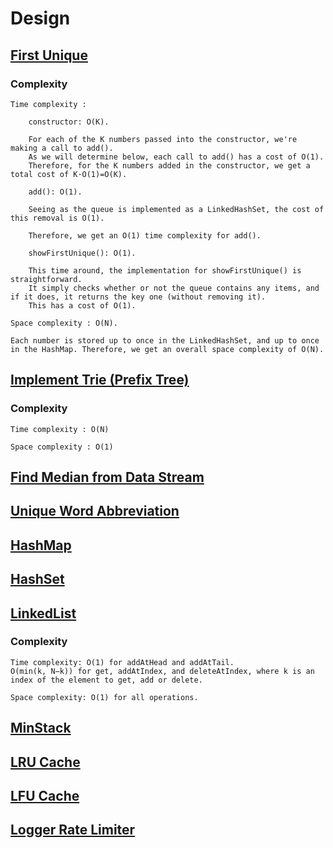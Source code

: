 # Design

## [First Unique](https://leetcode.com/problems/key-unique-number/)

### Complexity
    Time complexity :

        constructor: O(K).

        For each of the K numbers passed into the constructor, we're making a call to add().
        As we will determine below, each call to add() has a cost of O(1).
        Therefore, for the K numbers added in the constructor, we get a total cost of K⋅O(1)=O(K).

        add(): O(1).

        Seeing as the queue is implemented as a LinkedHashSet, the cost of this removal is O(1).

        Therefore, we get an O(1) time complexity for add().

        showFirstUnique(): O(1).

        This time around, the implementation for showFirstUnique() is straightforward.
        It simply checks whether or not the queue contains any items, and if it does, it returns the key one (without removing it).
        This has a cost of O(1).

    Space complexity : O(N).

    Each number is stored up to once in the LinkedHashSet, and up to once in the HashMap. Therefore, we get an overall space complexity of O(N).

## [Implement Trie (Prefix Tree)](https://leetcode.com/problems/implement-trie-prefix-tree/)

### Complexity

    Time complexity : O(N)

    Space complexity : O(1)

## [Find Median from Data Stream](https://leetcode.com/problems/find-median-from-data-stream/)

## [Unique Word Abbreviation](https://leetcode.com/problems/unique-word-abbreviation/)

## [HashMap](https://leetcode.com/problems/design-hashmap)

## [HashSet](https://leetcode.com/problems/design-hashset/)

## [LinkedList](https://leetcode.com/problems/design-linked-list/)

### Complexity

    Time complexity: O(1) for addAtHead and addAtTail. 
    O(min⁡(k, N−k)) for get, addAtIndex, and deleteAtIndex, where k is an index of the element to get, add or delete.

    Space complexity: O(1) for all operations.

## [MinStack](https://leetcode.com/problems/min-stack/)

## [LRU Cache](https://leetcode.com/problems/lru-cache/)

## [LFU Cache](https://leetcode.com/problems/lfu-cache/)

## [Logger Rate Limiter](https://leetcode.com/problems/logger-rate-limiter/)
